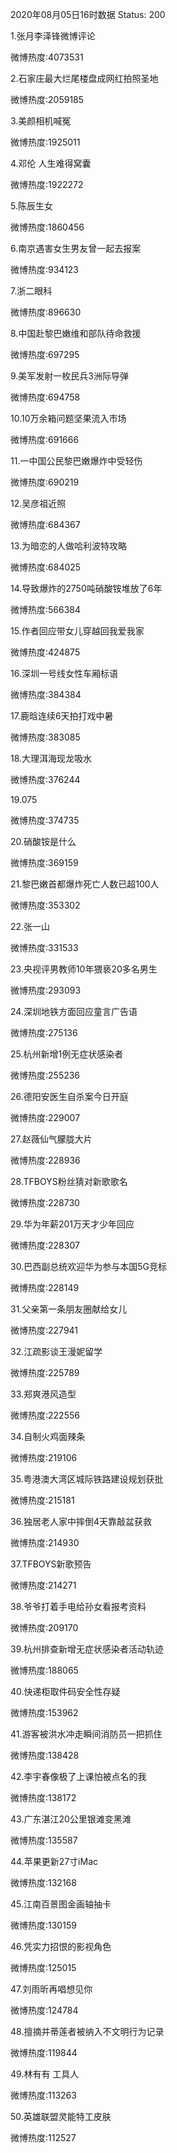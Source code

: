 2020年08月05日16时数据
Status: 200

1.张月李泽锋微博评论

微博热度:4073531

2.石家庄最大烂尾楼盘成网红拍照圣地

微博热度:2059185

3.美颜相机喊冤

微博热度:1925011

4.邓伦 人生难得窝囊

微博热度:1922272

5.陈辰生女

微博热度:1860456

6.南京遇害女生男友曾一起去报案

微博热度:934123

7.浙二眼科

微博热度:896630

8.中国赴黎巴嫩维和部队待命救援

微博热度:697295

9.美军发射一枚民兵3洲际导弹

微博热度:694758

10.10万余箱问题坚果流入市场

微博热度:691666

11.一中国公民黎巴嫩爆炸中受轻伤

微博热度:690219

12.吴彦祖近照

微博热度:684367

13.为暗恋的人做哈利波特攻略

微博热度:684025

14.导致爆炸的2750吨硝酸铵堆放了6年

微博热度:566384

15.作者回应带女儿穿越回我爱我家

微博热度:424875

16.深圳一号线女性车厢标语

微博热度:384384

17.鹿晗连续6天拍打戏中暑

微博热度:383085

18.大理洱海现龙吸水

微博热度:376244

19.075

微博热度:374735

20.硝酸铵是什么

微博热度:369159

21.黎巴嫩首都爆炸死亡人数已超100人

微博热度:353302

22.张一山

微博热度:331533

23.央视评男教师10年猥亵20多名男生

微博热度:293093

24.深圳地铁方面回应童言广告语

微博热度:275136

25.杭州新增1例无症状感染者

微博热度:255236

26.德阳安医生自杀案今日开庭

微博热度:229007

27.赵薇仙气朦胧大片

微博热度:228936

28.TFBOYS粉丝猜对新歌歌名

微博热度:228730

29.华为年薪201万天才少年回应

微博热度:228307

30.巴西副总统欢迎华为参与本国5G竞标

微博热度:228149

31.父亲第一条朋友圈献给女儿

微博热度:227941

32.江疏影谈王漫妮留学

微博热度:225789

33.郑爽港风造型

微博热度:222556

34.自制火鸡面辣条

微博热度:219106

35.粤港澳大湾区城际铁路建设规划获批

微博热度:215181

36.独居老人家中摔倒4天靠敲盆获救

微博热度:214930

37.TFBOYS新歌预告

微博热度:214271

38.爷爷打着手电给孙女看报考资料

微博热度:209170

39.杭州排查新增无症状感染者活动轨迹

微博热度:188065

40.快递柜取件码安全性存疑

微博热度:153962

41.游客被洪水冲走瞬间消防员一把抓住

微博热度:138428

42.李宇春像极了上课怕被点名的我

微博热度:138172

43.广东湛江20公里银滩变黑滩

微博热度:135587

44.苹果更新27寸iMac

微博热度:132168

45.江南百景图金画轴抽卡

微博热度:130159

46.凭实力招恨的影视角色

微博热度:125015

47.刘雨昕再唱想见你

微博热度:124784

48.擅摘并蒂莲者被纳入不文明行为记录

微博热度:119844

49.林有有 工具人

微博热度:113263

50.英雄联盟灵能特工皮肤

微博热度:112527

